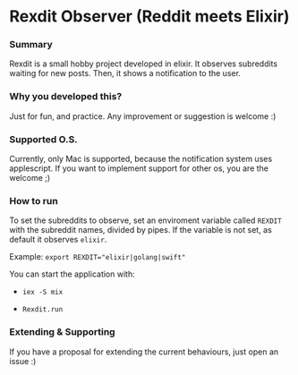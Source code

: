 # Rexdit Observer (Reddit meets Elixir)

### Summary

Rexdit is a small hobby project developed in elixir. It observes  subreddits
waiting for new posts. Then, it shows a notification to the user.

### Why you developed this?

Just for fun, and practice. Any improvement or suggestion is welcome :)

### Supported O.S.

Currently, only Mac is supported, because the notification system uses
applescript. If you want to implement support for other os, you are the
welcome ;)

### How to run

To set the subreddits to observe, set an enviroment variable called `REXDIT`
with the subreddit names, divided by pipes.
If the variable is not set, as default it observes `elixir`.

Example: `export REXDIT="elixir|golang|swift"`

You can start the application with:

* `iex -S mix`

* `Rexdit.run`

### Extending & Supporting

If you have a proposal for extending the current behaviours, just open an
issue :)
